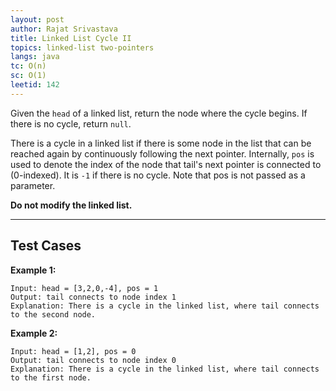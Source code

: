 ```yaml
---
layout: post
author: Rajat Srivastava
title: Linked List Cycle II
topics: linked-list two-pointers
langs: java
tc: O(n)
sc: O(1)
leetid: 142
---
```


Given the `head` of a linked list, return the node where the cycle begins. If there is no cycle, return `null`.

There is a cycle in a linked list if there is some node in the list that can be reached again by continuously following the next pointer. 
Internally, `pos` is used to denote the index of the node that tail's next pointer is connected to (0-indexed). 
It is `-1` if there is no cycle. Note that pos is not passed as a parameter.

**Do not modify the linked list.**

---

## Test Cases

**Example 1:** 
```
Input: head = [3,2,0,-4], pos = 1
Output: tail connects to node index 1
Explanation: There is a cycle in the linked list, where tail connects to the second node.
```

**Example 2:** 
```
Input: head = [1,2], pos = 0
Output: tail connects to node index 0
Explanation: There is a cycle in the linked list, where tail connects to the first node.
```
